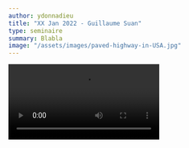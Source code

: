 ```yaml
---
author: ydonnadieu
title: "XX Jan 2022 - Guillaume Suan"
type: seminaire
summary: Blabla
image: "/assets/images/paved-highway-in-USA.jpg"
---
```


<video src="https://nuage.osupytheas.fr/s/6RAaoy6xXHn8AaW/download/zoom_0.mp4" type="video/mp4" controls="controls" style="max-width: 730px;">
</video>
